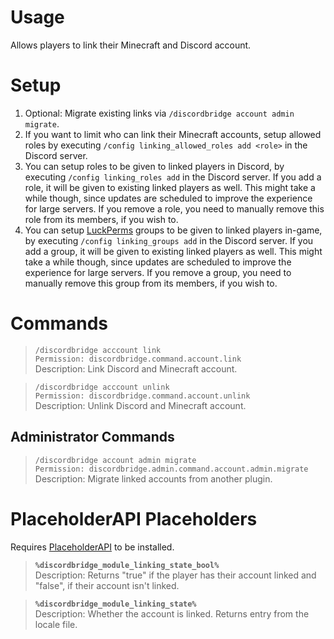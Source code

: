 # Usage
Allows players to link their Minecraft and Discord account.

# Setup
1. Optional: Migrate existing links via ``/discordbridge account admin migrate``.
2. If you want to limit who can link their Minecraft accounts, setup allowed roles by executing ``/config linking_allowed_roles add <role>`` in the Discord server.
3. You can setup roles to be given to linked players in Discord, by executing ``/config linking_roles add`` in the Discord server. If you add a role, it will be given to existing linked players as well. This might take a while though, since updates are scheduled to improve the experience for large servers. If you remove a role, you need to manually remove this role from its members, if you wish to.
4. You can setup [LuckPerms](https://www.spigotmc.org/resources/luckperms.28140/) groups to be given to linked players in-game, by executing ``/config linking_groups add`` in the Discord server. If you add a group, it will be given to existing linked players as well. This might take a while though, since updates are scheduled to improve the experience for large servers. If you remove a group, you need to manually remove this group from its members, if you wish to.

# Commands
>`/discordbridge acccount link`\
`Permission: discordbridge.command.account.link`\
Description: Link Discord and Minecraft account.

>`/discordbridge acccount unlink`\
`Permission: discordbridge.command.account.unlink`\
Description: Unlink Discord and Minecraft account.

## Administrator Commands
> `/discordbridge account admin migrate`\
`Permission: discordbridge.admin.command.account.admin.migrate`\
Description: Migrate linked accounts from another plugin.

# PlaceholderAPI Placeholders
Requires [PlaceholderAPI](https://www.spigotmc.org/resources/placeholderapi.6245/) to be installed.

> **`%discordbridge_module_linking_state_bool%`**\
> Description: Returns "true" if the player has their account linked and "false", if their account isn't linked.

> **`%discordbridge_module_linking_state%`**\
> Description: Whether the account is linked. Returns entry from the locale file.
